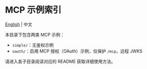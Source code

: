 # MCP 示例索引

[English](./README.md) | 中文

本目录下包含两类 MCP 示例：

- `simple/`：无鉴权示例
- `oauth/`：启用 MCP 授权（OAuth）示例，仅保护 `/mcp`，远程 JWKS

请进入各子目录阅读对应的 README 获取详细使用方法。